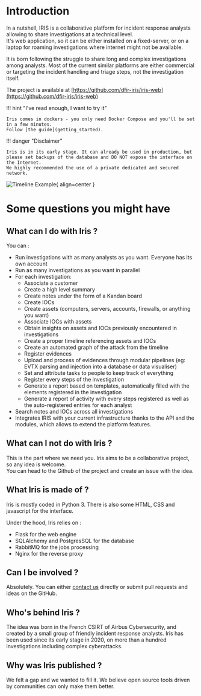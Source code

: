 # Introduction

In a nutshell, IRIS is a collaborative platform for incident response analysts allowing to share investigations at a technical level.  
It's web application, so it can be either installed on a fixed-server, or on a laptop for roaming investigations where internet might not be available. 

It is born following the struggle to share long and complex investigations among analysts. Most of the current similar platforms are either commercial or targeting the incident handling and triage steps, not the investigation itself. 

The project is available at [https://github.com/dfir-iris/iris-web](https://github.com/dfir-iris/iris-web)

!!! hint "I've read enough, I want to try it"

    Iris comes in dockers - you only need Docker Compose and you'll be set in a few minutes. 
    Follow [the guide](getting_started). 

!!! danger "Disclaimer"

    Iris is in its early stage. It can already be used in production, but please set backups of the database and DO NOT expose the interface on the Internet.
    We highly recommended the use of a private dedicated and secured network. 

![Timeline Example](_static/timeline_speed.gif){ align=center }


# Some questions you might have


## What can I do with Iris ? 

You can :   

- Run investigations with as many analysts as you want. Everyone has its own account   
- Run as many investigations as you want in parallel   
- For each investigation:  
    - Associate a customer    
    - Create a high level summary   
    - Create notes under the form of a Kandan board  
    - Create IOCs  
    - Create assets (computers, servers, accounts, firewalls, or anything you want)  
    - Associate IOCs with assets   
    - Obtain insights on assets and IOCs previously encountered in investigations   
    - Create a proper timeline referencing assets and IOCs  
    - Create an automated graph of the attack from the timeline   
    - Register evidences   
    - Upload and process of evidences through modular pipelines (eg: EVTX parsing and injection into a database or data visualiser)  
    - Set and attribute tasks to people to keep track of everything   
    - Register every steps of the investigation  
    - Generate a report based on templates, automatically filled with the elements registered in the investigation   
    - Generate a report of activity with every steps registered as well as the auto-registered entries for each analyst   
- Search notes and IOCs across all investigations  
- Integrates IRIS with your current infrastructure thanks to the API and the modules, which allows to extend the platform features. 

## What can I not do with Iris ?  
This is the part where we need you. Iris aims to be a collaborative project, so any idea is welcome.     
You can head to the Github of the project and create an issue with the idea.   

## What Iris is made of ?
Iris is mostly coded in Python 3. There is also some HTML, CSS and javascript for the interface. 

Under the hood, Iris relies on :

- Flask for the web engine 
- SQLAlchemy and PostgresSQL for the database 
- RabbitMQ for the jobs processing
- Nginx for the reverse proxy

## Can I be involved ?  
Absolutely. You can either [contact us](mailto:contact@dfir-iris.org>) directly or submit pull requests and ideas on the GitHub. 

## Who's behind Iris ? 
The idea was born in the French CSIRT of Airbus Cybersecurity, and created by a small group of friendly incident response analysts. Iris has been used since its early stage in 2020, on more than a hundred investigations including complex cyberattacks.

## Why was Iris published ? 
We felt a gap and we wanted to fill it. We believe open source tools driven by communities can only make them better. 
